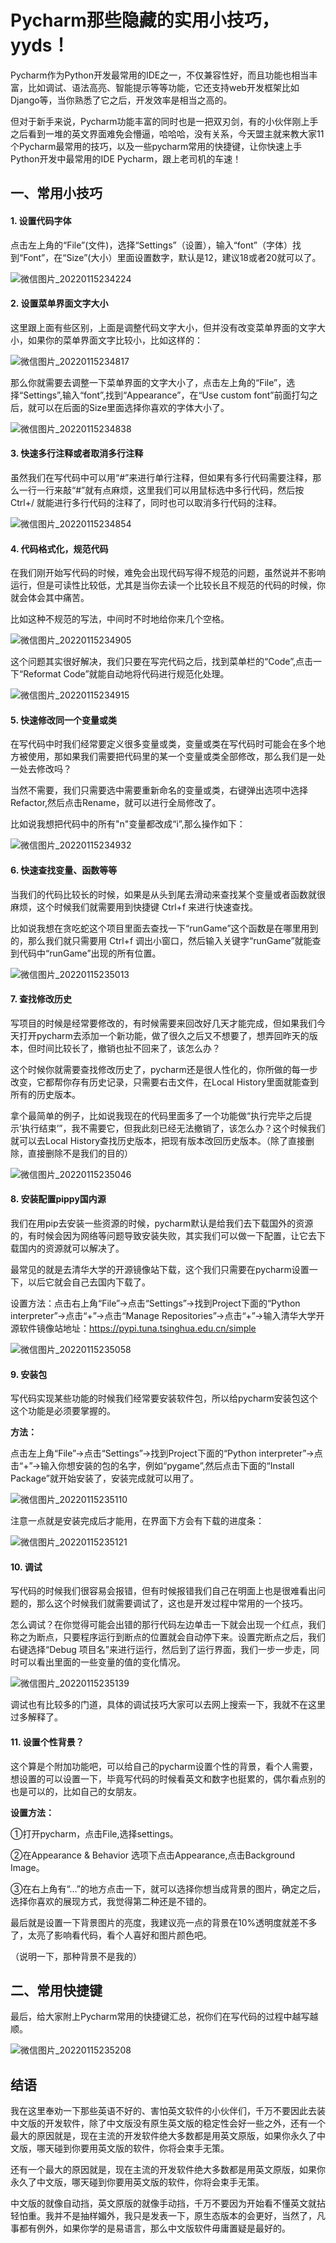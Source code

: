 # Pycharm那些隐藏的实用小技巧，yyds！

Pycharm作为Python开发最常用的IDE之一，不仅兼容性好，而且功能也相当丰富，比如调试、语法高亮、智能提示等等功能，它还支持web开发框架比如Django等，当你熟悉了它之后，开发效率是相当之高的。

但对于新手来说，Pycharm功能丰富的同时也是一把双刃剑，有的小伙伴刚上手之后看到一堆的英文界面难免会懵逼，哈哈哈，没有关系，今天盟主就来教大家11个Pycharm最常用的技巧，以及一些pycharm常用的快捷键，让你快速上手Python开发中最常用的IDE Pycharm，跟上老司机的车速！

## **一、常用小技巧**

#### **1. 设置代码字体**

点击左上角的“File”(文件)，选择“Settings”（设置），输入“font”（字体）找到“Font”，在“Size”(大小）里面设置数字，默认是12，建议18或者20就可以了。

![微信图片_20220115234224](pycharm实用技巧.assets/微信图片_20220115234224-1642261645261.jpg)



#### **2. 设置菜单界面文字大小**

这里跟上面有些区别，上面是调整代码文字大小，但并没有改变菜单界面的文字大小，如果你的菜单界面文字比较小，比如这样的：



![微信图片_20220115234817](pycharm实用技巧.assets/微信图片_20220115234817.jpg)



那么你就需要去调整一下菜单界面的文字大小了，点击左上角的“File”，选择“Settings”,输入“font”,找到“Appearance”，在“Use custom font”前面打勾之后，就可以在后面的Size里面选择你喜欢的字体大小了。



![微信图片_20220115234838](pycharm实用技巧.assets/微信图片_20220115234838.jpg)



#### **3. 快速多行注释或者取消多行注释**

虽然我们在写代码中可以用“#”来进行单行注释，但如果有多行代码需要注释，那么一行一行来敲“#”就有点麻烦，这里我们可以用鼠标选中多行代码，然后按 Ctrl+/ 就能进行多行代码的注释了，同时也可以取消多行代码的注释。

![微信图片_20220115234854](pycharm实用技巧.assets/微信图片_20220115234854.gif)



#### **4. 代码格式化，规范代码**

在我们刚开始写代码的时候，难免会出现代码写得不规范的问题，虽然说并不影响运行，但是可读性比较低，尤其是当你去读一个比较长且不规范的代码的时候，你就会体会其中痛苦。

比如这种不规范的写法，中间时不时地给你来几个空格。

![微信图片_20220115234905](pycharm实用技巧.assets/微信图片_20220115234905.jpg)

这个问题其实很好解决，我们只要在写完代码之后，找到菜单栏的“Code”,点击一下“Reformat Code”就能自动地将代码进行规范化处理。

![微信图片_20220115234915](pycharm实用技巧.assets/微信图片_20220115234915.gif)

#### **5. 快速修改同一个变量或类**

在写代码中时我们经常要定义很多变量或类，变量或类在写代码时可能会在多个地方被使用，那如果我们需要把代码里的某一个变量或类全部修改，那么我们是一处一处去修改吗？

当然不需要，我们只需要选中需要重新命名的变量或类，右键弹出选项中选择Refactor,然后点击Rename，就可以进行全局修改了。

比如说我想把代码中的所有"n"变量都改成“i”,那么操作如下：

![微信图片_20220115234932](pycharm实用技巧.assets/微信图片_20220115234932.gif)

#### **6. 快速查找变量、函数等等**

当我们的代码比较长的时候，如果是从头到尾去滑动来查找某个变量或者函数就很麻烦，这个时候我们就需要用到快捷键 Ctrl+f 来进行快速查找。

比如说我想在贪吃蛇这个项目里面去查找一下“runGame”这个函数是在哪里用到的，那么我们就只需要用 Ctrl+f 调出小窗口，然后输入关键字“runGame”就能查到代码中“runGame”出现的所有位置。



![微信图片_20220115235013](pycharm实用技巧.assets/微信图片_20220115235013.gif)

#### **7. 查找修改历史**

写项目的时候是经常要修改的，有时候需要来回改好几天才能完成，但如果我们今天打开pycharm去添加一个新功能，做了很久之后又不想要了，想弄回昨天的版本，但时间比较长了，撤销也扯不回来了，该怎么办？

这个时候你就需要查找修改历史了，pycharm还是很人性化的，你所做的每一步改变，它都帮你存有历史记录，只需要右击文件，在Local History里面就能查到所有的历史版本。

拿个最简单的例子，比如说我现在的代码里面多了一个功能做“执行完毕之后提示’执行结束’”，我不需要它，但我此刻已经无法撤销了，该怎么办？这个时候我们就可以去Local History查找历史版本，把现有版本改回历史版本。（除了直接删除，直接删除不是我们的目的）

![微信图片_20220115235046](pycharm实用技巧.assets/微信图片_20220115235046.gif)

#### **8. 安装配置pippy国内源**

我们在用pip去安装一些资源的时候，pycharm默认是给我们去下载国外的资源的，有时候会因为网络等问题导致安装失败，其实我们可以做一下配置，让它去下载国内的资源就可以解决了。

最常见的就是去清华大学的开源镜像站下载，这个我们只需要在pycharm设置一下，以后它就会自己去国内下载了。

设置方法：点击右上角“File”→点击“Settings”→找到Project下面的“Python interpreter”→点击“+”→点击“Manage Repositories”→点击“+”→输入清华大学开源软件镜像站地址：https://pypi.tuna.tsinghua.edu.cn/simple



![微信图片_20220115235058](pycharm实用技巧.assets/微信图片_20220115235058.gif)

#### **9. 安装包**

写代码实现某些功能的时候我们经常要安装软件包，所以给pycharm安装包这个这个功能是必须要掌握的。

**方法：**

点击左上角“File”→点击“Settings”→找到Project下面的“Python interpreter”→点击“+”→输入你想安装的包的名字，例如“pygame”,然后点击下面的“Install Package”就开始安装了，安装完成就可以用了。

![微信图片_20220115235110](pycharm实用技巧.assets/微信图片_20220115235110.gif)

注意一点就是安装完成后才能用，在界面下方会有下载的进度条：

![微信图片_20220115235121](pycharm实用技巧.assets/微信图片_20220115235121.jpg)

#### **10. 调试**

写代码的时候我们很容易会报错，但有时候报错我们自己在明面上也是很难看出问题的，那么这个时候我们就需要调试了，这也是开发过程中常用的一个技巧。

怎么调试？在你觉得可能会出错的那行代码左边单击一下就会出现一个红点，我们称之为断点，只要程序运行到断点的位置就会自动停下来。设置完断点之后，我们右键选择“Debug 项目名”来进行运行，然后到了运行界面，我们一步一步走，同时可以看出里面的一些变量的值的变化情况。

![微信图片_20220115235139](pycharm实用技巧.assets/微信图片_20220115235139.gif)

调试也有比较多的门道，具体的调试技巧大家可以去网上搜索一下，我就不在这里过多解释了。

#### **11. 设置个性背景？**

这个算是个附加功能吧，可以给自己的pycharm设置个性的背景，看个人需要，想设置的可以设置一下，毕竟写代码的时候看英文和数字也挺累的，偶尔看点别的也是可以的，比如自己的女朋友。



**设置方法：**

①打开pycharm，点击File,选择settings。

②在Appearance & Behavior 选项下点击Appearance,点击Background Image。

③在右上角有“…”的地方点击一下，就可以选择你想当成背景的图片，确定之后，选择你喜欢的展现方式，我觉得第二种还是不错的。

最后就是设置一下背景图片的亮度，我建议亮一点的背景在10%透明度就差不多了，太亮了影响看代码，看个人喜好和图片颜色吧。

（说明一下，那种背景不是我的）

## **二、常用快捷键**

最后，给大家附上Pycharm常用的快捷键汇总，祝你们在写代码的过程中越写越顺。

![微信图片_20220115235208](pycharm实用技巧.assets/微信图片_20220115235208.jpg)

## **结语**

我在这里奉劝一下那些英语不好的、害怕英文软件的小伙伴们，千万不要因此去装中文版的开发软件，除了中文版没有原生英文版的稳定性会好一些之外，还有一个最大的原因就是，现在主流的开发软件绝大多数都是用英文原版，如果你永久了中文版，哪天碰到你要用英文版的软件，你将会束手无策。

还有一个最大的原因就是，现在主流的开发软件绝大多数都是用英文原版，如果你永久了中文版，哪天碰到你要用英文版的软件，你将会束手无策。



中文版的就像自动挡，英文原版的就像手动挡，千万不要因为开始看不懂英文就拈轻怕重。我并不是抽样媚外，我只是发表一下，原生态版本的会更好，当然了，凡事都有例外，如果你学的是易语言，那么中文版软件毋庸置疑是最好的。

